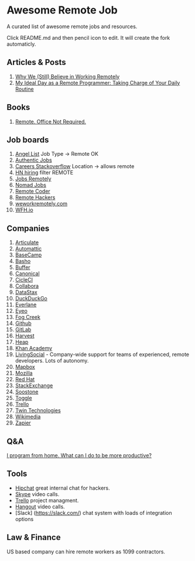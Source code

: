 Awesome Remote Job
==================

A curated list of awesome remote jobs and resources.

Click README.md and then pencil icon to edit. It will create the fork automaticly.

## Articles & Posts
  1. [Why We (Still) Believe in Working Remotely](http://blog.stackoverflow.com/2013/02/why-we-still-believe-in-working-remotely/)
  1. [My Ideal Day as a Remote Programmer: Taking Charge of Your Daily Routine](https://overflow.bufferapp.com/2014/06/12/my-ideal-day-as-a-programmer-taking-charge-of-your-daily-routine/)

## Books
  1. [Remote. Office Not Required.](http://37signals.com/remote/)

## Job boards
  1. [Angel List](https://angel.co/jobs) Job Type -> Remote OK
  1. [Authentic Jobs](http://www.authenticjobs.com/)
  1. [Careers Stackoverflow](http://careers.stackoverflow.com/) Location -> allows remote
  1. [HN hiring](http://hnhiring.me/) filter REMOTE
  1. [Jobs Remotely](https://jobsremotely.com)
  1. [Nomad Jobs](http://nomadjobs.io/)
  1. [Remote Coder](http://remotecoder.io)
  1. [Remote Hackers](http://remotehackers.com/)
  1. [weworkremotely.com](https://weworkremotely.com/)
  1. [WFH.io](https://www.wfh.io/)

## Companies
  1. [Articulate](https://www.articulate.com/company/careers.php)
  1. [Automattic](http://automattic.com/work-with-us/)
  1. [BaseCamp](https://basecamp.com/team)
  1. [Basho](http://bashojobs.theresumator.com)
  1. [Buffer](http://jobs.bufferapp.com/)
  1. [Canonical](http://www.canonical.com/careers/all-vacancies)
  1. [CicleCI](https://circleci.com/jobs#engineer)
  1. [Collabora](https://www.collabora.com/about-us/careers.html)
  1. [DataStax](http://www.datastax.com/company/careers)
  1. [DuckDuckGo](https://duck.co/help/company/hiring)
  1. [Everlane](https://www.everlane.com/jobs)
  2. [Eyeo](https://eyeo.com/jobs)
  1. [Fog Creek](http://www.fogcreek.com/careers/)
  1. [Github](https://github.com/about/jobs)
  1. [GitLab](https://about.gitlab.com/jobs/)
  1. [Harvest](https://www.getharvest.com/careers)
  1. [Heap](https://heapanalytics.com/jobs)
  1. [Khan Academy](https://www.khanacademy.org/careers)
  1. [LivingSocial](http://corporate.livingsocial.com/careers/overview/) - Company-wide support for teams of experienced, remote developers. Lots of autonomy.
  1. [Mapbox](https://www.mapbox.com/jobs/)
  1. [Mozilla](https://careers.mozilla.org/en-US/listings/)
  1. [Red Hat](http://jobs.redhat.com/)
  1. [StackExchange](http://stackexchange.com/work-here)
  1. [Soostone](http://www.soostone.com/careers) 
  1. [Toggle](http://jobs.toggl.com/)
  1. [Trello](https://trello.com/jobs)
  1. [Twin Technologies](https://www.twintechs.com/about-us/contact-us/careers/)
  1. [Wikimedia](http://wikimediafoundation.org/wiki/Work_with_us)
  1. [Zapier](https://zapier.com/jobs/)

## Q&A
[I program from home. What can I do to be more productive?](http://programmers.stackexchange.com/questions/257/i-program-from-home-what-can-i-do-to-be-more-productive)

## Tools
- [Hipchat](https://www.hipchat.com/) great internal chat for hackers.
- [Skype](http://www.skype.com) video calls.
- [Trello](https://trello.com/) project managment.
- [Hangout](http://www.google.com/+/learnmore/hangouts/) video calls.
- [Slack] (https://slack.com/) chat system with loads of integration options

## Law & Finance
US based company can hire remote workers as 1099 contractors.
